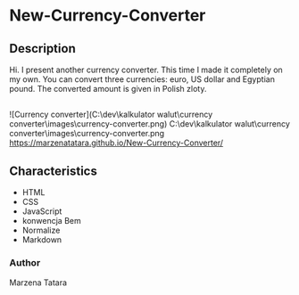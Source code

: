 # New-Currency-Converter
## Description
Hi. I present another currency converter. This time I made it completely on my own. You can convert three currencies: euro, US dollar and Egyptian pound. The converted amount is given in Polish zloty.
##
## 
![Currency converter](C:\dev\kalkulator walut\currency converter\images\currency-converter.png) 
C:\dev\kalkulator walut\currency converter\images\currency-converter.png
https://marzenatatara.github.io/New-Currency-Converter/
## Characteristics
 - HTML
 - CSS
 - JavaScript
 - konwencja Bem
 - Normalize
 - Markdown
### Author
Marzena Tatara

